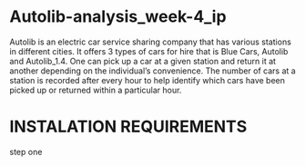 ﻿# Autolib-analysis_week-4_ip
Autolib is an electric car service sharing company that has various stations in different cities. It offers 3 types of cars for hire that is Blue Cars, Autolib and Autolib_1.4. One can pick up a car at a given station and return it at another depending on the individual’s convenience. The number of cars at a station is recorded after every hour to help identify which cars have been picked up or returned within a particular hour. 

# INSTALATION REQUIREMENTS
 
step one
